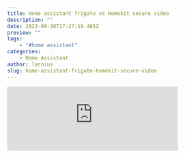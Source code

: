 ```yaml
---
title: Home assistant frigate vs Homekit secure video
description: ""
date: 2023-09-30T17:27:19.485Z
preview: ""
tags:
    - "#home assistant"
categories:
    - Home Assistant
author: larnius
slug: home-assistant-frigate-homekit-secure-video
---
```

<iframe src="https://mastodontech.de/@larnius/111155313206743907/embed" class="mastodon-embed" style="max-width: 100%; border: 0" width="400" allowfullscreen="allowfullscreen"></iframe><script src="https://mastodontech.de/embed.js" async="async"></script>